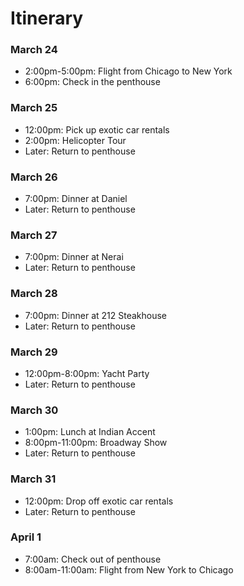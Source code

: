 # Itinerary


### March 24

* 2:00pm-5:00pm: Flight from Chicago to New York
* 6:00pm: Check in the penthouse

### March 25

* 12:00pm: Pick up exotic car rentals
* 2:00pm: Helicopter Tour
* Later: Return to penthouse

### March 26

* 7:00pm: Dinner at Daniel
* Later: Return to penthouse

### March 27

* 7:00pm: Dinner at Nerai
* Later: Return to penthouse

### March 28

* 7:00pm: Dinner at 212 Steakhouse
* Later: Return to penthouse

### March 29

* 12:00pm-8:00pm: Yacht Party
* Later: Return to penthouse

### March 30

* 1:00pm: Lunch at Indian Accent
* 8:00pm-11:00pm: Broadway Show
* Later: Return to penthouse

### March 31

* 12:00pm: Drop off exotic car rentals
* Later: Return to penthouse

### April 1

* 7:00am: Check out of penthouse
* 8:00am-11:00am: Flight from New York to Chicago
